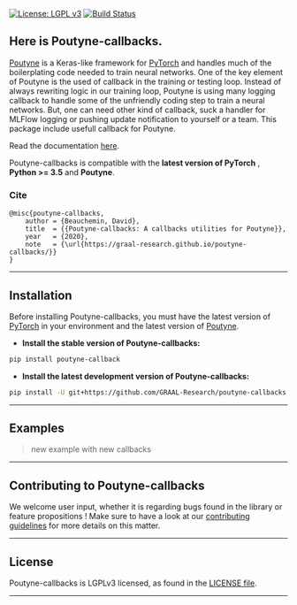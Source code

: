 [![License: LGPL v3](https://img.shields.io/badge/License-LGPL%20v3-blue.svg)](http://www.gnu.org/licenses/lgpl-3.0)
[![Build Status](https://travis-ci.org/GRAAL-Research/poutyne-callbacks.svg?branch=master)](https://travis-ci.org/GRAAL-Research/poutyne-callbacks)

## Here is Poutyne-callbacks.

[Poutyne](https://poutyne.org/) is a Keras-like framework for [PyTorch](https://pytorch.org/) and handles much of the boilerplating code needed to train neural networks. One of the key element of Poutyne is the used of callback in the training or testing loop.
Instead of always rewriting logic in our training loop, Poutyne is using many logging callback to handle some of the unfriendly coding step to train a neural networks. But, one can need other kind of callback, suck a handler for MLFlow logging or pushing update notification to yourself or a team. 
This package include usefull callback for Poutyne.

Read the documentation [here](https://graal-research.github.io/poutyne-callbacks/).

Poutyne-callbacks  is compatible with  the __latest version of PyTorch__ ,  __Python >= 3.5__ and __Poutyne__.

### Cite
```
@misc{poutyne-callbacks,
    author = {Beauchemin, David},
    title  = {{Poutyne-callbacks: A callbacks utilities for Poutyne}},
    year   = {2020},
    note   = {\url{https://graal-research.github.io/poutyne-callbacks/}}
}
```


------------------

## Installation

Before installing Poutyne-callbacks, you must have the latest version of [PyTorch](https://pytorch.org/) in your environment and the latest version of [Poutyne](https://poutyne.org/).

- **Install the stable version of Poutyne-callbacks:**

```sh
pip install poutyne-callback
```

- **Install the latest development version of Poutyne-callbacks:**

```sh
pip install -U git+https://github.com/GRAAL-Research/poutyne-callbacks.git@dev
```


------------------

## Examples
> new example with new callbacks

------------------

## Contributing to Poutyne-callbacks

We welcome user input, whether it is regarding bugs found in the library or feature propositions ! Make sure to have a look at our [contributing guidelines](https://github.com/GRAAL-Research/poutyne-callbacks/blob/master/CONTRIBUTING.md) for more details on this matter.

------------------

## License

Poutyne-callbacks is LGPLv3 licensed, as found in the [LICENSE file](https://github.com/GRAAL-Research/poutyne-callbacks/blob/master/LICENSE).

------------------
